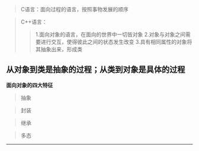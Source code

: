 >C语言：面向过程的语言，按照事物发展的顺序

>C++语言：
>>1.面向对象的语言，在面向的世界中一切皆对象
>>2.对象与对象之间需要进行交互，使得彼此之间的状态发生改变
>>3.具有相同属性的对象将其抽象出来，形成类

**从对象到类是抽象的过程；从类到对象是具体的过程**
-----
**面向对象的四大特征**
>抽象

>封装

>继承

>多态
----

